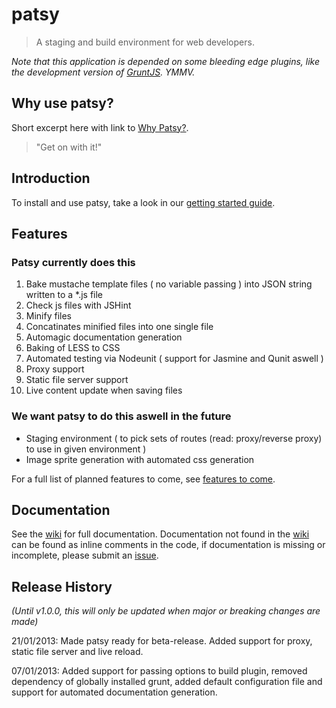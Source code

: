 # patsy

> A staging and build environment for web developers.

_Note that this application is depended on some bleeding edge plugins, like the development version of [GruntJS][grunt]. YMMV._

## Why use patsy?

Short excerpt here with link to  [Why Patsy?](https://github.com/phun-ky/patsy/wiki/Why-patsy).

> "Get on with it!"

## Introduction

To install and use patsy, take a look in our [getting started guide](https://github.com/phun-ky/patsy/wiki/Getting-started).

## Features

### Patsy currently does this

1. Bake mustache template files ( no variable passing ) into JSON string written to a *.js file
2. Check js files with JSHint
3. Minify files
4. Concatinates minified files into one single file
5. Automagic documentation generation
6. Baking of LESS to CSS
7. Automated testing via Nodeunit ( support for Jasmine and Qunit aswell )
8. Proxy support
9. Static file server support
10. Live content update when saving files

### We want patsy to do this aswell in the future

* Staging environment ( to pick sets of routes (read: proxy/reverse proxy) to use in given environment )
* Image sprite generation with automated css generation

For a full list of planned features to come, see [features to come][features_planned].

## Documentation

See the [wiki] for full documentation. Documentation not found in the [wiki] can be found as inline comments in the code,
if documentation is missing or incomplete, please submit an [issue][issues].


[node]: http://nodejs.org/
[grunt]: https://github.com/gruntjs/grunt
[npm]: http://npmjs.org/
[wiki]: http://github.com/phun-ky/patsy/wiki/
[why]: http://github.com/phun-ky/patsy/wiki/Why-patsy%3F
[patsy]: http://github.com/phun-ky/patsy
[features_planned]: https://github.com/phun-ky/patsy/issues?labels=feature+planned&page=1&state=open
[issues]: https://github.com/phun-ky/patsy/issues

## Release History
_(Until v1.0.0, this will only be updated when major or breaking changes are made)_

21/01/2013: Made patsy ready for beta-release. Added support for proxy, static file server and live reload.

07/01/2013: Added support for passing options to build plugin, removed dependency of globally installed grunt,
added default configuration file and support for automated documentation generation.


